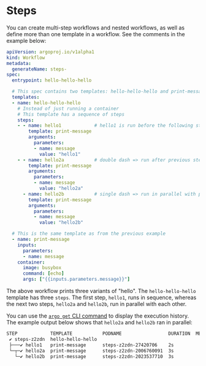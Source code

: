 # Steps

You can create multi-step workflows and nested workflows, as well as define more than one template in a workflow.
See the comments in the example below:

```yaml
apiVersion: argoproj.io/v1alpha1
kind: Workflow
metadata:
  generateName: steps-
spec:
  entrypoint: hello-hello-hello

  # This spec contains two templates: hello-hello-hello and print-message
  templates:
  - name: hello-hello-hello
    # Instead of just running a container
    # This template has a sequence of steps
    steps:
    - - name: hello1            # hello1 is run before the following steps
        template: print-message
        arguments:
          parameters:
          - name: message
            value: "hello1"
    - - name: hello2a           # double dash => run after previous step
        template: print-message
        arguments:
          parameters:
          - name: message
            value: "hello2a"
      - name: hello2b           # single dash => run in parallel with previous step
        template: print-message
        arguments:
          parameters:
          - name: message
            value: "hello2b"

  # This is the same template as from the previous example
  - name: print-message
    inputs:
      parameters:
      - name: message
    container:
      image: busybox
      command: [echo]
      args: ["{{inputs.parameters.message}}"]
```

The above workflow prints three variants of "hello".
The `hello-hello-hello` template has three `steps`.
The first step, `hello1`, runs in sequence, whereas the next two steps, `hello2a` and `hello2b`, run in parallel with each other.

You can use the [`argo get` CLI command](../cli/argo_get.md) to display the execution history.
The example output below shows that `hello2a` and `hello2b` ran in parallel:

```bash
STEP            TEMPLATE           PODNAME                 DURATION  MESSAGE
 ✔ steps-z2zdn  hello-hello-hello
 ├───✔ hello1   print-message      steps-z2zdn-27420706    2s
 └─┬─✔ hello2a  print-message      steps-z2zdn-2006760091  3s
   └─✔ hello2b  print-message      steps-z2zdn-2023537710  3s
```
